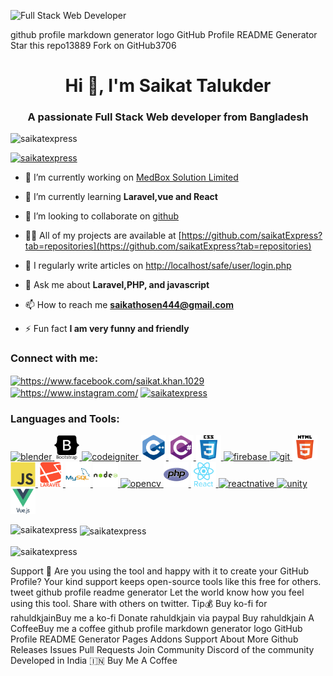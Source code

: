 ![Full Stack Web Developer](https://scontent.fdac5-2.fna.fbcdn.net/v/t39.30808-6/317327800_3416639595277419_2353559190088763506_n.jpg?stp=dst-jpg_p526x296&_nc_cat=103&ccb=1-7&_nc_sid=730e14&_nc_eui2=AeHQUor1ci0bZsimAO7lr6InZPBDQHAyYyZk8ENAcDJjJtdTtIHytRo-3GCRywtucDNDptHay57p5r1poTFDUHuq&_nc_ohc=7QDAlZqSzS0AX8znjnc&_nc_ht=scontent.fdac5-2.fna&oh=00_AfAq6JWUjP2ko7I3tp2FjUbZUagpD5-UmpXpJZkgW9TnxQ&oe=63B6DE89)


github profile markdown generator logo
GitHub Profile README Generator
Star this repo13889
Fork on GitHub3706
<h1 align="center">Hi 👋, I'm Saikat Talukder</h1>
<h3 align="center">A passionate Full Stack Web developer from Bangladesh</h3>

<p align="left"> <img src="https://komarev.com/ghpvc/?username=saikatexpress&label=Profile%20views&color=0e75b6&style=flat" alt="saikatexpress" /> </p>

<p align="left"> <a href="https://github.com/ryo-ma/github-profile-trophy"><img src="https://github-profile-trophy.vercel.app/?username=saikatexpress" alt="saikatexpress" /></a> </p>

- 🔭 I’m currently working on [MedBox Solution Limited](https://github.com/saikatExpress/myLara)

- 🌱 I’m currently learning **Laravel,vue and React**

- 👯 I’m looking to collaborate on [github](https://github.com/saikatExpress)

- 👨‍💻 All of my projects are available at [https://github.com/saikatExpress?tab=repositories](https://github.com/saikatExpress?tab=repositories)

- 📝 I regularly write articles on [http://localhost/safe/user/login.php](http://localhost/safe/user/login.php)

- 💬 Ask me about **Laravel,PHP, and javascript**

- 📫 How to reach me **saikathosen444@gmail.com**

- ⚡ Fun fact **I am very funny and friendly**

<h3 align="left">Connect with me:</h3>
<p align="left">
<a href="https://fb.com/https://www.facebook.com/saikat.khan.1029" target="blank"><img align="center" src="https://raw.githubusercontent.com/rahuldkjain/github-profile-readme-generator/master/src/images/icons/Social/facebook.svg" alt="https://www.facebook.com/saikat.khan.1029" height="30" width="40" /></a>
<a href="https://instagram.com/https://www.instagram.com/" target="blank"><img align="center" src="https://raw.githubusercontent.com/rahuldkjain/github-profile-readme-generator/master/src/images/icons/Social/instagram.svg" alt="https://www.instagram.com/" height="30" width="40" /></a>
<a href="https://www.youtube.com/c/saikatexpress" target="blank"><img align="center" src="https://raw.githubusercontent.com/rahuldkjain/github-profile-readme-generator/master/src/images/icons/Social/youtube.svg" alt="saikatexpress" height="30" width="40" /></a>
</p>

<h3 align="left">Languages and Tools:</h3>
<p align="left"> <a href="https://www.blender.org/" target="_blank" rel="noreferrer"> <img src="https://download.blender.org/branding/community/blender_community_badge_white.svg" alt="blender" width="40" height="40"/> </a> <a href="https://getbootstrap.com" target="_blank" rel="noreferrer"> <img src="https://raw.githubusercontent.com/devicons/devicon/master/icons/bootstrap/bootstrap-plain-wordmark.svg" alt="bootstrap" width="40" height="40"/> </a> <a href="https://codeigniter.com" target="_blank" rel="noreferrer"> <img src="https://cdn.worldvectorlogo.com/logos/codeigniter.svg" alt="codeigniter" width="40" height="40"/> </a> <a href="https://www.w3schools.com/cpp/" target="_blank" rel="noreferrer"> <img src="https://raw.githubusercontent.com/devicons/devicon/master/icons/cplusplus/cplusplus-original.svg" alt="cplusplus" width="40" height="40"/> </a> <a href="https://www.w3schools.com/cs/" target="_blank" rel="noreferrer"> <img src="https://raw.githubusercontent.com/devicons/devicon/master/icons/csharp/csharp-original.svg" alt="csharp" width="40" height="40"/> </a> <a href="https://www.w3schools.com/css/" target="_blank" rel="noreferrer"> <img src="https://raw.githubusercontent.com/devicons/devicon/master/icons/css3/css3-original-wordmark.svg" alt="css3" width="40" height="40"/> </a> <a href="https://firebase.google.com/" target="_blank" rel="noreferrer"> <img src="https://www.vectorlogo.zone/logos/firebase/firebase-icon.svg" alt="firebase" width="40" height="40"/> </a> <a href="https://git-scm.com/" target="_blank" rel="noreferrer"> <img src="https://www.vectorlogo.zone/logos/git-scm/git-scm-icon.svg" alt="git" width="40" height="40"/> </a> <a href="https://www.w3.org/html/" target="_blank" rel="noreferrer"> <img src="https://raw.githubusercontent.com/devicons/devicon/master/icons/html5/html5-original-wordmark.svg" alt="html5" width="40" height="40"/> </a> <a href="https://developer.mozilla.org/en-US/docs/Web/JavaScript" target="_blank" rel="noreferrer"> <img src="https://raw.githubusercontent.com/devicons/devicon/master/icons/javascript/javascript-original.svg" alt="javascript" width="40" height="40"/> </a> <a href="https://laravel.com/" target="_blank" rel="noreferrer"> <img src="https://raw.githubusercontent.com/devicons/devicon/master/icons/laravel/laravel-plain-wordmark.svg" alt="laravel" width="40" height="40"/> </a> <a href="https://www.mysql.com/" target="_blank" rel="noreferrer"> <img src="https://raw.githubusercontent.com/devicons/devicon/master/icons/mysql/mysql-original-wordmark.svg" alt="mysql" width="40" height="40"/> </a> <a href="https://nodejs.org" target="_blank" rel="noreferrer"> <img src="https://raw.githubusercontent.com/devicons/devicon/master/icons/nodejs/nodejs-original-wordmark.svg" alt="nodejs" width="40" height="40"/> </a> <a href="https://opencv.org/" target="_blank" rel="noreferrer"> <img src="https://www.vectorlogo.zone/logos/opencv/opencv-icon.svg" alt="opencv" width="40" height="40"/> </a> <a href="https://www.php.net" target="_blank" rel="noreferrer"> <img src="https://raw.githubusercontent.com/devicons/devicon/master/icons/php/php-original.svg" alt="php" width="40" height="40"/> </a> <a href="https://reactjs.org/" target="_blank" rel="noreferrer"> <img src="https://raw.githubusercontent.com/devicons/devicon/master/icons/react/react-original-wordmark.svg" alt="react" width="40" height="40"/> </a> <a href="https://reactnative.dev/" target="_blank" rel="noreferrer"> <img src="https://reactnative.dev/img/header_logo.svg" alt="reactnative" width="40" height="40"/> </a> <a href="https://unity.com/" target="_blank" rel="noreferrer"> <img src="https://www.vectorlogo.zone/logos/unity3d/unity3d-icon.svg" alt="unity" width="40" height="40"/> </a> <a href="https://vuejs.org/" target="_blank" rel="noreferrer"> <img src="https://raw.githubusercontent.com/devicons/devicon/master/icons/vuejs/vuejs-original-wordmark.svg" alt="vuejs" width="40" height="40"/> </a> </p>

<p><img align="left" src="https://github-readme-stats.vercel.app/api/top-langs?username=saikatexpress&show_icons=true&locale=en&layout=compact" alt="saikatexpress" /></p>

<p>&nbsp;<img align="center" src="https://github-readme-stats.vercel.app/api?username=saikatexpress&show_icons=true&locale=en" alt="saikatexpress" /></p>

<p><img align="center" src="https://github-readme-streak-stats.herokuapp.com/?user=saikatexpress&" alt="saikatexpress" /></p>

Support 🙏
Are you using the tool and happy with it to create your GitHub Profile?
Your kind support keeps open-source tools like this free for others.
tweet github profile readme generator
Let the world know how you feel using this tool. Share with others on twitter.
Tip💰
Buy ko-fi for rahuldkjainBuy me a ko-fi
Donate rahuldkjain via paypal
Buy rahuldkjain A CoffeeBuy me a coffee
github profile markdown generator logo
GitHub Profile README Generator
Pages
Addons
Support
About
More
Github
Releases
Issues
Pull Requests
Join Community
Discord of the community
Developed in India 🇮🇳
Buy Me A Coffee
